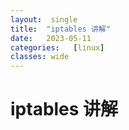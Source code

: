 ```yaml
---
layout:  single
title:  "iptables 讲解"
date:   2023-05-11 
categories:   [linux]
classes: wide
---
```


# iptables 讲解



